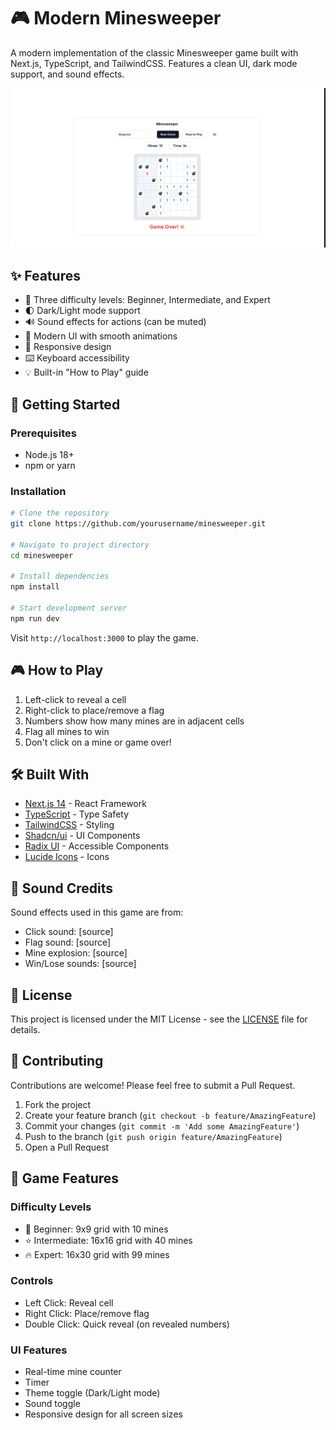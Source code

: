 # 🎮 Modern Minesweeper

A modern implementation of the classic Minesweeper game built with Next.js, TypeScript, and TailwindCSS. Features a clean UI, dark mode support, and sound effects.

![Minesweeper Game](screenshot.png)

## ✨ Features

- 🎯 Three difficulty levels: Beginner, Intermediate, and Expert
- 🌓 Dark/Light mode support
- 🔊 Sound effects for actions (can be muted)
- 🎨 Modern UI with smooth animations
- 📱 Responsive design
- ⌨️ Keyboard accessibility
- 💡 Built-in "How to Play" guide

## 🚀 Getting Started

### Prerequisites

- Node.js 18+ 
- npm or yarn

### Installation

```bash
# Clone the repository
git clone https://github.com/yourusername/minesweeper.git

# Navigate to project directory
cd minesweeper

# Install dependencies
npm install

# Start development server
npm run dev
```

Visit `http://localhost:3000` to play the game.

## 🎮 How to Play

1. Left-click to reveal a cell
2. Right-click to place/remove a flag
3. Numbers show how many mines are in adjacent cells
4. Flag all mines to win
5. Don't click on a mine or game over!

## 🛠️ Built With

- [Next.js 14](https://nextjs.org/) - React Framework
- [TypeScript](https://www.typescriptlang.org/) - Type Safety
- [TailwindCSS](https://tailwindcss.com/) - Styling
- [Shadcn/ui](https://ui.shadcn.com/) - UI Components
- [Radix UI](https://www.radix-ui.com/) - Accessible Components
- [Lucide Icons](https://lucide.dev/) - Icons

## 🎵 Sound Credits

Sound effects used in this game are from:
- Click sound: [source]
- Flag sound: [source]
- Mine explosion: [source]
- Win/Lose sounds: [source]

## 📝 License

This project is licensed under the MIT License - see the [LICENSE](LICENSE) file for details.

## 🤝 Contributing

Contributions are welcome! Please feel free to submit a Pull Request.

1. Fork the project
2. Create your feature branch (`git checkout -b feature/AmazingFeature`)
3. Commit your changes (`git commit -m 'Add some AmazingFeature'`)
4. Push to the branch (`git push origin feature/AmazingFeature`)
5. Open a Pull Request

## 🎯 Game Features

### Difficulty Levels
- 🌱 Beginner: 9x9 grid with 10 mines
- ⭐ Intermediate: 16x16 grid with 40 mines
- 🔥 Expert: 16x30 grid with 99 mines

### Controls
- Left Click: Reveal cell
- Right Click: Place/remove flag
- Double Click: Quick reveal (on revealed numbers)

### UI Features
- Real-time mine counter
- Timer
- Theme toggle (Dark/Light mode)
- Sound toggle
- Responsive design for all screen sizes
